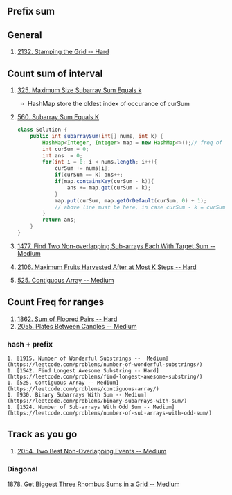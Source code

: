 ## Prefix sum

## General

1. [2132. Stamping the Grid -- Hard](https://leetcode.com/problems/stamping-the-grid/)

## Count sum of interval

1.  [325. Maximum Size Subarray Sum Equals k](https://leetcode.com/problems/maximum-size-subarray-sum-equals-k/)
    + HashMap store the oldest index of occurance of curSum

2. [560. Subarray Sum Equals K](https://leetcode.com/problems/subarray-sum-equals-k/)

   ```java
   class Solution {
       public int subarraySum(int[] nums, int k) {
           HashMap<Integer, Integer> map = new HashMap<>();// freq of sum
           int curSum = 0;
           int ans  = 0;
           for(int i = 0; i < nums.length; i++){
               curSum += nums[i];
               if(curSum == k) ans++;
               if(map.containsKey(curSum - k)){
                   ans += map.get(curSum - k);
               }
               map.put(curSum, map.getOrDefault(curSum, 0) + 1);
               // above line must be here, in case curSum - k = curSum; which means k = 0;
           }
           return ans;
       }
   }
   ```

   

3. [1477. Find Two Non-overlapping Sub-arrays Each With Target Sum -- Medium](https://leetcode.com/problems/find-two-non-overlapping-sub-arrays-each-with-target-sum/)

4. [2106. Maximum Fruits Harvested After at Most K Steps -- Hard](https://leetcode.com/problems/maximum-fruits-harvested-after-at-most-k-steps/)

3. [525. Contiguous Array -- Medium](https://leetcode.com/problems/contiguous-array/)

## Count Freq for ranges

1. [1862. Sum of Floored Pairs --  Hard](https://leetcode.com/problems/sum-of-floored-pairs/)
1. [2055. Plates Between Candles -- Medium](https://leetcode.com/problems/plates-between-candles/)

### hash + prefix

	1. [1915. Number of Wonderful Substrings --  Medium](https://leetcode.com/problems/number-of-wonderful-substrings/)
	1. [1542. Find Longest Awesome Substring -- Hard](https://leetcode.com/problems/find-longest-awesome-substring/)
	1. [525. Contiguous Array -- Medium](https://leetcode.com/problems/contiguous-array/)
	1. [930. Binary Subarrays With Sum -- Medium](https://leetcode.com/problems/binary-subarrays-with-sum/)
	1. [1524. Number of Sub-arrays With Odd Sum -- Medium](https://leetcode.com/problems/number-of-sub-arrays-with-odd-sum/)

## Track as you go

1. [2054. Two Best Non-Overlapping Events -- Medium](https://leetcode.com/problems/two-best-non-overlapping-events/)

### Diagonal

[1878. Get Biggest Three Rhombus Sums in a Grid -- Medium](https://leetcode.com/problems/get-biggest-three-rhombus-sums-in-a-grid/)

